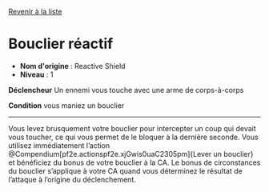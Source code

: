 [Revenir à la liste](..)

# Bouclier réactif

 * **Nom d'origine** : Reactive Shield
 * **Niveau** : 1


<p><strong>Déclencheur</strong> Un ennemi vous touche avec une arme de corps-à-corps</p><p><strong>Condition</strong> vous maniez un bouclier</p>
<hr>
<p>Vous levez brusquement votre bouclier pour intercepter un coup qui devait vous toucher, ce qui vous permet de le bloquer à la dernière seconde. Vous utilisez immédiatement l’action @Compendium[pf2e.actionspf2e.xjGwis0uaC2305pm]{Lever un bouclier} et bénéficiez du bonus de votre bouclier à la CA. Le bonus de circonstances du bouclier s’applique à votre CA quand vous déterminez le résultat de l’attaque à l’origine du déclenchement.</p>